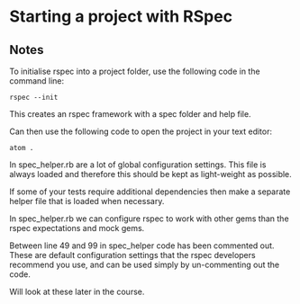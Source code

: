 # Starting a project with RSpec

## Notes

To initialise rspec into a project folder, use the following code in the command line:

```
rspec --init
```

This creates an rspec framework with a spec folder and help file.

Can then use the following code to open the project in your text editor:

```
atom .
```

In spec_helper.rb are a lot of global configuration settings. This file is always loaded and therefore this should be kept as light-weight as possible.

If some of your tests require additional dependencies then make a separate helper file that is loaded when necessary.

In spec_helper.rb we can configure rspec to work with other gems than the rspec expectations and mock gems.

Between line 49 and 99 in spec_helper code has been commented out. These are default configuration settings that the rspec developers recommend you use, and can be used simply by un-commenting out the code.

Will look at these later in the course.

